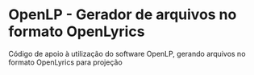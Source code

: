 # OpenLP - Gerador de arquivos no formato OpenLyrics

Código de apoio à utilização do software OpenLP, gerando arquivos no formato OpenLyrics para projeção
